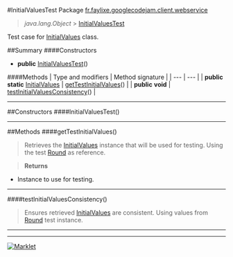 #InitialValuesTest
Package [fr.faylixe.googlecodejam.client.webservice](README.md)<br>

> *java.lang.Object* > [InitialValuesTest](InitialValuesTest.md)

Test case for [InitialValues](InitialValues.md) class.

##Summary
####Constructors
* **public** [InitialValuesTest](#initialvaluestest)()

####Methods
| Type and modifiers | Method signature |
| --- | --- |
| **public static** [InitialValues](InitialValues.md) | [getTestInitialValues](#gettestinitialvalues)() |
| **public** **void** | [testInitialValuesConsistency](#testinitialvaluesconsistency)() |

---


##Constructors
####InitialValuesTest()
> 


---


##Methods
####getTestInitialValues()
> Retrieves the [InitialValues](InitialValues.md)
 instance that will be used for testing.
 Using the test [Round](../Round.md) as reference.

> **Returns**
* Instance to use for testing.


---

####testInitialValuesConsistency()
> Ensures retrieved [InitialValues](InitialValues.md) are
 consistent. Using values from [Round](../Round.md)
 test instance.


---

---

[![Marklet](https://img.shields.io/badge/Generated%20by-Marklet-green.svg)](https://github.com/Faylixe/marklet)